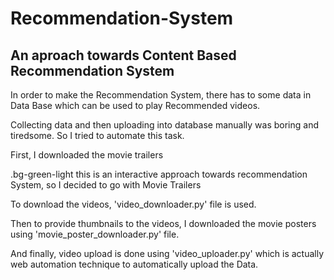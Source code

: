 # Recommendation-System
## An aproach towards Content Based Recommendation System

In order to make the Recommendation System, there has to some data in Data Base which can be used to play Recommended videos.  

Collecting data and then uploading into database manually was boring and tiredsome. So I tried to automate this task.  

First, I downloaded the movie trailers  

.bg-green-light  this is an interactive approach towards recommendation System, so I decided to go with Movie Trailers  

To download the videos, 'video_downloader.py' file is used.  

Then to provide thumbnails to the videos, I downloaded the movie posters using 'movie_poster_downloader.py' file.  

And finally, video upload is done using 'video_uploader.py' which is actually web automation technique to automatically upload the Data.  
